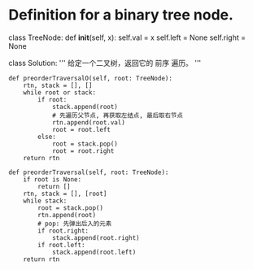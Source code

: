 # Definition for a binary tree node.
class TreeNode:
    def __init__(self, x):
        self.val = x
        self.left = None
        self.right = None


class Solution:
    '''
    给定一个二叉树，返回它的 前序 遍历。
    '''

    def preorderTraversalO(self, root: TreeNode):
        rtn, stack = [], []
        while root or stack:
            if root:
                stack.append(root)
                # 先遍历父节点, 再获取左结点, 最后取右节点
                rtn.append(root.val)
                root = root.left
            else:
                root = stack.pop()
                root = root.right
        return rtn

    def preorderTraversal(self, root: TreeNode):
        if root is None:
            return []
        rtn, stack = [], [root]
        while stack:
            root = stack.pop()
            rtn.append(root)
            # pop: 先弹出后入的元素
            if root.right:
                stack.append(root.right)
            if root.left:
                stack.append(root.left)
        return rtn
